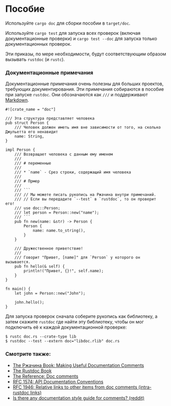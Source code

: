 # Пособие

Используйте `cargo doc` для сборки пособии в 
`target/doc`.

Используйте `cargo test` для запуска всех проверок 
(включая документационные проверки) и `cargo test --doc` 
для запуска только документационных проверок.

Эти приказы, по мере необходимости, будут соответствующим 
образом вызывать `rustdoc` (и `rustc`).

### Документационные примечания

Документационные примечания очень полезны для больших 
проектов, требующих документирования. Эти примечания 
собираются в пособие при запуске `rustdoc`. Они 
обозначаются как `///` и поддерживают 
[Markdown](https://en.wikipedia.org/wiki/Markdown).

```rust,editable,ignore
#![crate_name = "doc"]

/// Эта структура представляет человека
pub struct Person {
    /// Человек должен иметь имя вне зависимости от того, на сколько Джульетта его ненавидит
    name: String,
}

impl Person {
    /// Возвращает человека с данным ему именем
    ///
    /// # переменные
    ///
    /// * `name` - Срез строки, содержащий имя человека
    ///
    /// # Прмер
    ///
    /// ```
    /// // Мы можете писать рукопись на Ржачина внутри примечаний.
    /// // Если вы передадите `--test` в `rustdoc`, то он проверит его!
    /// use doc::Person;
    /// let person = Person::new("name");
    /// ```
    pub fn new(name: &str) -> Person {
        Person {
            name: name.to_string(),
        }
    }

    /// Дружественное приветствие!
    ///
    /// Говорит "Привет, [name]" для `Person` у которого он вызывается.
    pub fn hello(& self) {
        println!("Привет, {}!", self.name);
    }
}

fn main() {
    let john = Person::new("John");

    john.hello();
}
```

Для запуска проверок сначала соберите рукопись как библиотеку, а затем 
скажите `rustdoc` где найти эту библиотеку, чтобы он мог 
подключить её к каждой документационной проверке:

```shell
$ rustc doc.rs --crate-type lib
$ rustdoc --test --extern doc="libdoc.rlib" doc.rs
```

### Смотрите также:

- [The Ржачина Book: Making Useful Documentation Comments](https://doc.rust-lang.org/book/ch14-02-publishing-to-crates-io.html#making-useful-documentation-comments)
- [The Rustdoc Book](https://doc.rust-lang.org/rustdoc/index.html)
- [The Reference: Doc comments](https://doc.rust-lang.org/stable/reference/comments.html#doc-comments)
- [RFC 1574: API Documentation Conventions](https://rust-lang.github.io/rfcs/1574-more-api-documentation-conventions.html#appendix-a-full-conventions-text)
- [RFC 1946: Relative links to other items from doc comments (intra-rustdoc links)](https://rust-lang.github.io/rfcs/1946-intra-rustdoc-links.html)
- [Is there any documentation style guide for comments? (reddit)](https://www.reddit.com/r/rust/comments/ahb50s/is_there_any_documentation_style_guide_for/)
